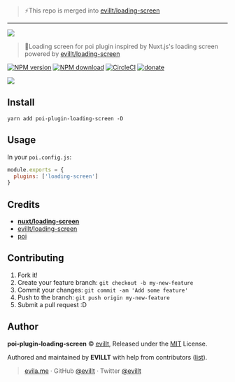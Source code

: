 [evillt/loading-screen]: https://github.com/evillt/loading-screen

> ⚡️This repo is merged into [evillt/loading-screen]

---

![](https://user-images.githubusercontent.com/19513289/57156519-c418c300-6e10-11e9-9027-ef64061f9f60.png)

> 🚥Loading screen for poi plugin inspired by Nuxt.js's loading screen powered by [evillt/loading-screen]

[![NPM version](https://badgen.net/npm/v/poi-plugin-loading-screen?icon=npm)](https://npmjs.com/package/poi-plugin-loading-screen)
[![NPM download](https://badgen.net/npm/dm/poi-plugin-loading-screen?icon=npm)](https://npmjs.com/package/poi-plugin-loading-screen)
[![CircleCI](https://badgen.net/circleci/github/evillt/poi-plugin-loading-screen?icon=circleci)](https://circleci.com/gh/evillt/poi-plugin-loading-screen/tree/master)
[![donate](https://badgen.net/badge/support%20me/donate/f2a)](https://patreon.com/evillt)

![](https://user-images.githubusercontent.com/19513289/57154226-ef001880-6e0a-11e9-886a-d5290270737d.gif)

## Install

```console
yarn add poi-plugin-loading-screen -D
```

## Usage

In your `poi.config.js`:

```js
module.exports = {
  plugins: ['loading-screen']
}
```

## Credits

- [**nuxt/loading-screen**](https://github.com/nuxt/loading-screen)
- [evillt/loading-screen]
- [poi](https://poi.js.org)

## Contributing

1. Fork it!
2. Create your feature branch: `git checkout -b my-new-feature`
3. Commit your changes: `git commit -am 'Add some feature'`
4. Push to the branch: `git push origin my-new-feature`
5. Submit a pull request :D

## Author

**poi-plugin-loading-screen** © [evillt](https://github.com/evillt), Released under the [MIT](./LICENSE) License.

Authored and maintained by **EVILLT** with help from contributors ([list](https://github.com/evillt/poi-plugin-loading-screen/contributors)).

> [evila.me](https://evila.me) · GitHub [@evillt](https://github.com/evillt) · Twitter [@evillt](https://twitter.com/evillt)
